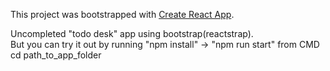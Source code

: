 This project was bootstrapped with [Create React App](https://github.com/facebook/create-react-app).

Uncompleted "todo desk" app using bootstrap(reactstrap). </br>
But you can try it out by running "npm install" -> "npm run start"  from CMD cd path_to_app_folder
